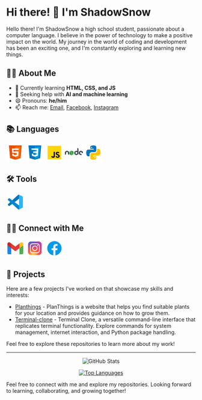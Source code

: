 # Hi there! 👋 I'm ShadowSnow
Hello there! I'm ShadowSnow a high school student, passionate about a computer language. I believe in the power of technology to make a positive impact on the world. My journey in the world of coding and development has been an exciting one, and I'm constantly exploring and learning new things.

## 👨‍💻 About Me
- 🌱 Currently learning **HTML, CSS, and JS**
- 🤔 Seeking help with **AI and machine learning**
- 😄 Pronouns: **he/him**
- 📫 Reach me: [Email](mailto:9164kko@gmail.com), [Facebook](https://www.facebook.com/ShadowWSsnow), [Instagram](https://www.instagram.com/shadoww_ssnow/)

## 📚 Languages
![HTML logo](https://github.com/donut9164/donut9164/blob/main/html.png)
![CSS logo](https://github.com/donut9164/donut9164/blob/main/css.png)
![JS logo](https://github.com/donut9164/donut9164/blob/main/js.png)
![Nodejs](https://github.com/donut9164/donut9164/blob/main/nodejs.png)
![Python logo](https://github.com/donut9164/donut9164/blob/main/python.png)


## 🛠 Tools
![VSCode logo](https://github.com/donut9164/donut9164/blob/main/vscode.png)

## 🤝🏻 Connect with Me
[![Gmail](https://github.com/donut9164/donut9164/blob/main/gmail.png)](mailto:9164kko@gmail.com)
[![Instagram](https://github.com/donut9164/donut9164/blob/main/instagram.png)](https://www.instagram.com/shadoww_ssnow/)
[![Facebook](https://github.com/donut9164/donut9164/blob/main/facebook.png)](https://www.facebook.com/ShadowWSsnow)

## 🚀 Projects
Here are a few projects I've worked on that showcase my skills and interests:

- [Planthings](https://github.com/donut9164/Planthings) - PlanThings is a website that helps you find suitable plants for your location and provides guidance on how to grow them.
- [Terminal-clone](https://github.com/donut9164/Terminal-clone) - Terminal Clone, a versatile command-line interface that replicates terminal functionality. Explore commands for system management, internet interaction, and Python package handling.

Feel free to explore these repositories to learn more about my work!

---

<div align="center">
  
![GitHub Stats](https://github-readme-stats.vercel.app/api?username=ShadowSnow&show_icons=true&count_private=true&theme=dark)

[![Top Languages](https://github-readme-stats.vercel.app/api/top-langs/?username=ShadowSnow&layout=compact&theme=dark)](https://github.com/ShadowSnow)
  
</div>

Feel free to connect with me and explore my repositories. Looking forward to learning, collaborating, and growing together!
